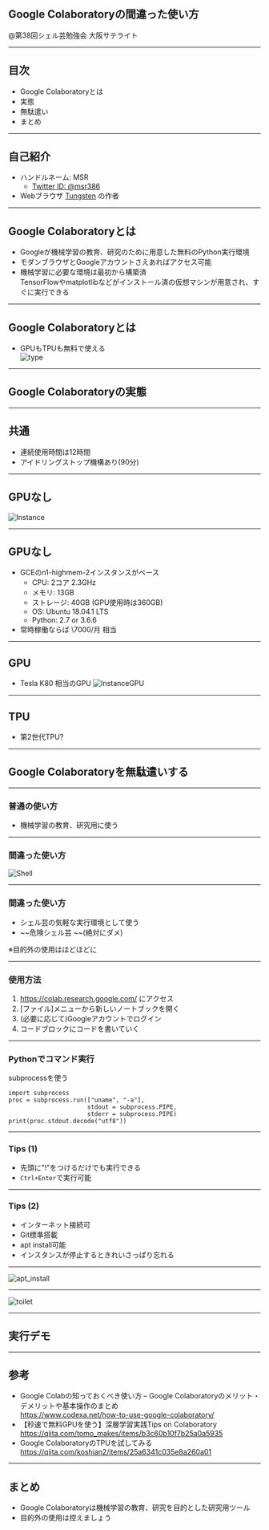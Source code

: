 ## Google Colaboratoryの間違った使い方

@第38回シェル芸勉強会 大阪サテライト


---
## 目次
* Google Colaboratoryとは
* 実態
* 無駄遣い
* まとめ


---
## 自己紹介
* ハンドルネーム: MSR
    * [Twitter ID: @msr386](https://twitter.com/msr386)
* Webブラウザ [Tungsten](https://app.tungsten-start.net/) の作者


---
## Google Colaboratoryとは
* Googleが機械学習の教育、研究のために用意した無料のPython実行環境
* モダンブラウザとGoogleアカウントさえあればアクセス可能
* 機械学習に必要な環境は最初から構築済  
  TensorFlowやmatplotlibなどがインストール済の仮想マシンが用意され、すぐに実行できる


---
## Google Colaboratoryとは
* GPUもTPUも無料で使える  
![type](images/accel_type.png)

---
## Google Colaboratoryの実態


---
## 共通
* 連続使用時間は12時間
* アイドリングストップ機構あり(90分)


---
## GPUなし
![Instance](images/env.png)


---
## GPUなし
* GCEのn1-highmem-2インスタンスがベース
    * CPU: 2コア 2.3GHz
    * メモリ: 13GB
    * ストレージ: 40GB (GPU使用時は360GB)
    * OS: Ubuntu 18.04.1 LTS
    * Python: 2.7 or 3.6.6
* 常時稼働ならば \7000/月 相当


---
## GPU
* Tesla K80 相当のGPU
![InstanceGPU](images/nvidia-smi.png)


---
## TPU

* 第2世代TPU?


---
## Google Colaboratoryを無駄遣いする

---
### 普通の使い方

* 機械学習の教育、研究用に使う


---
### 間違った使い方

![Shell](images/shellgei.png)


---
### 間違った使い方

* シェル芸の気軽な実行環境として使う
* ~~危険シェル芸 ~~(絶対にダメ)

※目的外の使用はほどほどに


---
### 使用方法

1. https://colab.research.google.com/ にアクセス
1. [ファイル]メニューから新しいノートブックを開く
1. (必要に応じて)Googleアカウントでログイン
1. コードブロックにコードを書いていく


---
### Pythonでコマンド実行
subprocessを使う

```
import subprocess
proc = subprocess.run(["uname", "-a"],
                      stdout = subprocess.PIPE,
                      stderr = subprocess.PIPE)
print(proc.stdout.decode("utf8"))
```


---
### Tips (1)

* 先頭に"!"をつけるだけでも実行できる
* `Ctrl+Enter`で実行可能

---
### Tips (2)
* インターネット接続可
* Git標準搭載
* apt install可能
* インスタンスが停止するときれいさっぱり忘れる


---
![apt_install](images/install_toilet.png)


---
![toilet](images/toilet.png)

---
## 実行デモ


---
## 参考

* Google Colabの知っておくべき使い方 – Google Colaboratoryのメリット・デメリットや基本操作のまとめ  
  https://www.codexa.net/how-to-use-google-colaboratory/
* 【秒速で無料GPUを使う】深層学習実践Tips on Colaboratory  
  https://qiita.com/tomo_makes/items/b3c60b10f7b25a0a5935
* Google ColaboratoryのTPUを試してみる  
  https://qiita.com/koshian2/items/25a6341c035e8a260a01


---
## まとめ

- Google Colaboratoryは機械学習の教育、研究を目的とした研究用ツール
- 目的外の使用は控えましょう
